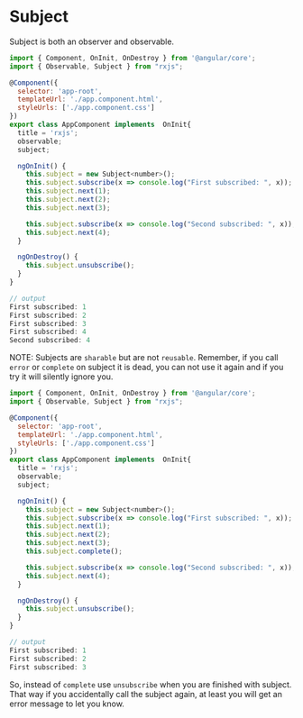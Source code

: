 # Subject
Subject is both an observer and observable.

```javascript
import { Component, OnInit, OnDestroy } from '@angular/core';
import { Observable, Subject } from "rxjs";

@Component({
  selector: 'app-root',
  templateUrl: './app.component.html',
  styleUrls: ['./app.component.css']
})
export class AppComponent implements  OnInit{
  title = 'rxjs';
  observable;
  subject;

  ngOnInit() {
    this.subject = new Subject<number>();
    this.subject.subscribe(x => console.log("First subscribed: ", x));
    this.subject.next(1);
    this.subject.next(2);
    this.subject.next(3);

    this.subject.subscribe(x => console.log("Second subscribed: ", x));
    this.subject.next(4);
  }

  ngOnDestroy() {
    this.subject.unsubscribe();
  }
}

// output
First subscribed: 1
First subscribed: 2
First subscribed: 3
First subscribed: 4
Second subscribed: 4
``` 

NOTE: Subjects are `sharable` but are not `reusable`. Remember, if you call `error` or `complete` on subject
it is dead, you can not use it again and if you try it will silently ignore you. 

```javascript
import { Component, OnInit, OnDestroy } from '@angular/core';
import { Observable, Subject } from "rxjs";

@Component({
  selector: 'app-root',
  templateUrl: './app.component.html',
  styleUrls: ['./app.component.css']
})
export class AppComponent implements  OnInit{
  title = 'rxjs';
  observable;
  subject;

  ngOnInit() {
    this.subject = new Subject<number>();
    this.subject.subscribe(x => console.log("First subscribed: ", x));
    this.subject.next(1);
    this.subject.next(2);
    this.subject.next(3);                
    this.subject.complete();                

    this.subject.subscribe(x => console.log("Second subscribed: ", x));
    this.subject.next(4);
  }

  ngOnDestroy() {
    this.subject.unsubscribe();
  }
}

// output
First subscribed: 1
First subscribed: 2
First subscribed: 3
```

So, instead of `complete` use `unsubscribe` when you are finished with subject. That way if you accidentally call
the subject again, at least you will get an error message to let you know.
